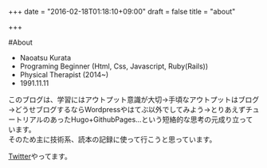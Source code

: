 +++
date = "2016-02-18T01:18:10+09:00"
draft = false
title = "about"

+++

#About

- Naoatsu Kurata
- Programing Beginner (Html, Css, Javascript, Ruby(Rails))
- Physical Therapist (2014~)
- 1991.11.11

このブログは、学習にはアウトプット意識が大切→手頃なアウトプットはブログ→どうせブログするならWordpressやはてぶ以外でしてみよう→とりあえずチュートリアルのあったHugo+GithubPages...という短絡的な思考の元成り立っています。  
そのため主に技術系、読本の記録に使って行こうと思っています。

[Twitter](https://twitter.com/Noat11111111)やってます。
